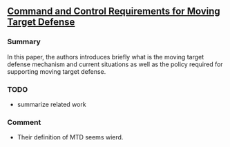 ## [Command and Control Requirements for Moving Target Defense](http://ieeexplore.ieee.org/xpl/articleDetails.jsp?arnumber=6237462)


### Summary
In this paper, the authors introduces briefly what is the moving target defense mechanism and current situations as well as the policy required for supporting moving target defense.

### TODO
- summarize related work

### Comment
- Their definition of MTD seems wierd.
